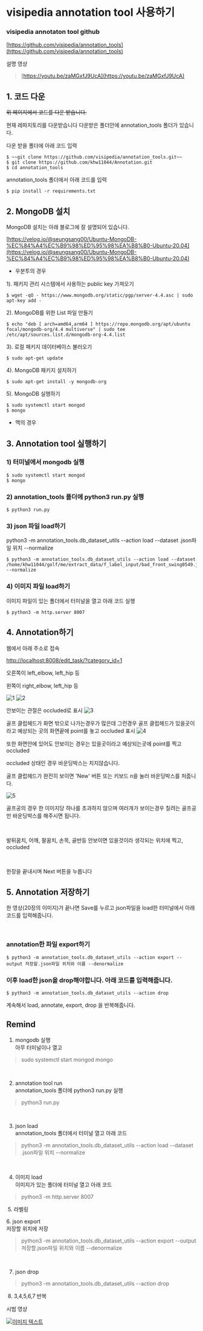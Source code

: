 # visipedia annotation tool 사용하기

###  visipedia annotaton tool github

[https://github.com/visipedia/annotation_tools](https://github.com/visipedia/annotation_tools)


설명 영상 
> [https://youtu.be/zaMGxfJ9UcA](https://youtu.be/zaMGxfJ9UcA)

## 1. 코드 다운

~~위 페이지에서 코드를 다운 받습니다.~~

현재 레파지토리를 다운받습니다
다운받은 폴더안에 annotation_tools 폴더가 있습니다.

다운 받을 폴더에 아래 코드 입력 
~~~
$ ~~git clone https://github.com/visipedia/annotation_tools.git~~
$ git clone https://github.com/khw11044/Annotation.git
$ cd annotation_tools
~~~

annotation_tools 폴더에서 아래 코드를 입력 
~~~
$ pip install -r requirements.txt
~~~

## 2. MongoDB 설치 

MongoDB 설치는 아래 블로그에 잘 설명되어 있습니다.

[https://velog.io/@seungsang00/Ubuntu-MongoDB-%EC%84%A4%EC%B9%98%ED%95%98%EA%B8%B0-Ubuntu-20.04](https://velog.io/@seungsang00/Ubuntu-MongoDB-%EC%84%A4%EC%B9%98%ED%95%98%EA%B8%B0-Ubuntu-20.04)

- 우분투의 경우 

1). 패키지 관리 시스템에서 사용하는 public key 가져오기
~~~
$ wget -qO - https://www.mongodb.org/static/pgp/server-4.4.asc | sudo apt-key add -
~~~

2). MongoDB를 위한 List 파일 만들기
~~~
$ echo "deb [ arch=amd64,arm64 ] https://repo.mongodb.org/apt/ubuntu focal/mongodb-org/4.4 multiverse" | sudo tee /etc/apt/sources.list.d/mongodb-org-4.4.list
~~~

3). 로컬 패키지 데이터베이스 불러오기
~~~
$ sudo apt-get update
~~~

4). MongoDB 패키지 설치하기
~~~
$ sudo apt-get install -y mongodb-org
~~~

5). MongoDB 실행하기
~~~
$ sudo systemctl start mongod
$ mongo
~~~

- 맥의 경우 

## 3. Annotation tool 실행하기 

### 1) 터미널에서 mongodb 실행 

~~~
$ sudo systemctl start mongod
$ mongo
~~~

### 2) annotation_tools 폴더에 python3 run.py 실행 

~~~
$ python3 run.py
~~~

### 3) json 파일 load하기 
python3 -m annotation_tools.db_dataset_utils --action load --dataset .json파일 위치 --normalize

~~~
$ python3 -m annotation_tools.db_dataset_utils --action load --dataset /home/khw11044/golf/me/extract_data/f_label_input/bad_front_swing0549.json --normalize
~~~

### 4) 이미지 파일 load하기
이미지 파일이 있는 폴더에서 터미널을 열고 아래 코드 실행

~~~
$ python3 -m http.server 8007
~~~

## 4. Annotation하기 

웹에서 아래 주소로 접속

[http://localhost:8008/edit_task/?category_id=1](http://localhost:8008/edit_task/?category_id=1)

오른쪽이 left_elbow, left_hip 등 

왼쪽이 right_elbow, left_hip 등 

![1](/img/1.png)
![2](/img/2.png)
​

안보이는 관절은 occluded로 표시 
![3](/img/3.jpg)
​

골프 클럽헤드가 화면 밖으로 나가는경우가 많은데 그런경우 골프 클럽헤드가 있을곳이라고 예상되는 곳의 화면끝에 point를 놓고 occluded 표시 
![4](/img/4.jpg)
​

또한 화면안에 있어도 안보이는 경우는 있을곳이라고 예상되는곳에 point를 찍고 occluded

occluded 상태인 경우 바운딩박스는 치지않습니다.
​

골프 클럽헤드가 완전히 보이면 'New' 버튼 또는 키보드 n을 눌러 바운딩박스를 처줍니다.

​![5](/img/5.png)
​

골프공의 경우 한 이미지당 하나를 초과하지 않으며 여러개가 보이는경우 칠려는 골프공만 바운딩박스를 해주시면 됩니다. 

​

발뒤꿈치, 어깨, 팔꿈치, 손목, 골반등 안보이면 있을것이라 생각되는 위치에 찍고, occluded  

​

한장을 끝내시며 Next 버튼을 누릅니다

## 5. Annotation 저장하기

한 영상(20장의 이미지)가 끝나면 Save를 누르고 json파일을 load한 터미널에서 아래 코드를 입력해줍니다.

​
### annotation한 파일 export하기
~~~
$ python3 -m annotation_tools.db_dataset_utils --action export --output 저장할.json파일 위치와 이름 --denormalize
~~~

### 이후 load한 json을 drop해야합니다. 아래 코드를 입력해줍니다.
~~~
$ python3 -m annotation_tools.db_dataset_utils --action drop
~~~

계속해서 load, annotate, export, drop 을 반복해줍니다.

## Remind

1. mongodb 실행  
아무 터미널이나 열고 

> sudo systemctl start mongod
> mongo

​

2. annotation tool run  
annotation_tools 폴더에 python3 run.py 실행 

> python3 run.py

​

3. json load   
annotation_tools 폴더에서 터미널 열고 아래 코드

> python3 -m annotation_tools.db_dataset_utils --action load --dataset .json파일 위치 --normalize

​

4. 이미지 load  
이미지가 있는 폴더에 터미널 열고 아래 코드  

> python3 -m http.server 8007

​
5. 라벨링

​6. json export  
저장할 위치에 저장 

> python3 -m annotation_tools.db_dataset_utils --action export --output 저장할.json파일 위치와 이름 --denormalize

​

7. json drop  
> python3 -m annotation_tools.db_dataset_utils --action drop

​
8. 3,4,5,6,7 반복

시범 영상 

[![이미지 텍스트](/img/youtube.png)](https://www.youtube.com/watch?v=bG3YGntzLMU)

